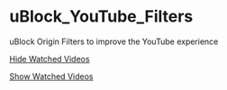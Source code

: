 # uBlock_YouTube_Filters
uBlock Origin Filters to improve the YouTube experience

[Hide Watched Videos](https://raw.githubusercontent.com/Mnky313/uBlock_YouTube_Filters/refs/heads/main/no-watched-videos.txt)

[Show Watched Videos](https://raw.githubusercontent.com/Mnky313/uBlock_YouTube_Filters/refs/heads/main/watched-videos.txt)


